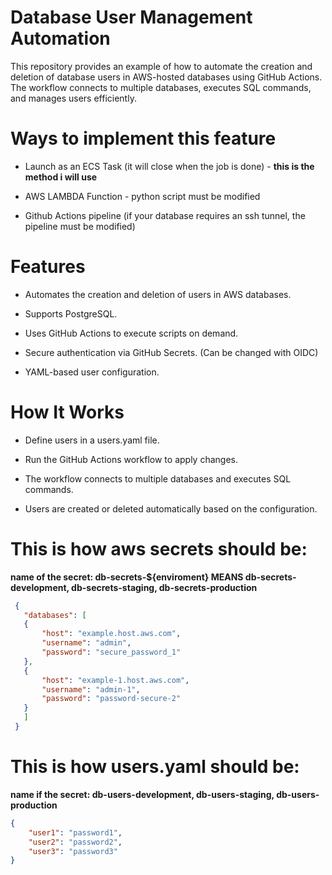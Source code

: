 # Database User Management Automation

This repository provides an example of how to automate the creation and deletion of database users in AWS-hosted databases using GitHub Actions. The workflow connects to multiple databases, executes SQL commands, and manages users efficiently.

# Ways to implement this feature

 - Launch as an ECS Task (it will close when the job is done) - **this is the method i will use**
 
 - AWS LAMBDA Function - python script must be modified

 - Github Actions pipeline (if your database requires an ssh tunnel, the pipeline must be modified)

# Features

 - Automates the creation and deletion of users in AWS databases.

 - Supports PostgreSQL.

 - Uses GitHub Actions to execute scripts on demand.

 - Secure authentication via GitHub Secrets. (Can be changed with OIDC)

 - YAML-based user configuration.

# How It Works

 - Define users in a users.yaml file.

 - Run the GitHub Actions workflow to apply changes.

 - The workflow connects to multiple databases and executes SQL commands.

 - Users are created or deleted automatically based on the configuration.

 # This is how aws secrets should be:
 
**name of the secret: db-secrets-${enviroment} MEANS db-secrets-development, db-secrets-staging, db-secrets-production**

 ```json
  {
    "databases": [
    {
        "host": "example.host.aws.com",
        "username": "admin",
        "password": "secure_password_1"
    },
    {
        "host": "example-1.host.aws.com",
        "username": "admin-1",
        "password": "password-secure-2"
    }
    ]
  }
```

# This is how users.yaml should be:

**name if the secret: db-users-development, db-users-staging, db-users-production**

```json
{
    "user1": "password1",
    "user2": "password2",
    "user3": "password3"
}
```
